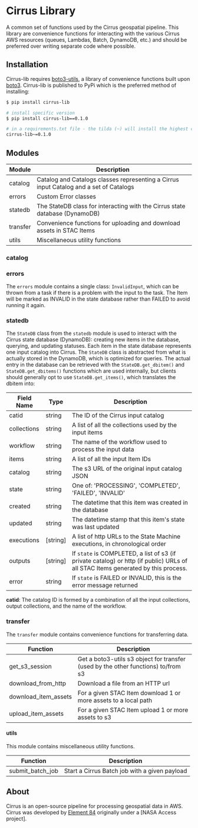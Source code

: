 # Cirrus Library

A common set of functions used by the Cirrus geospatial pipeline. This library are convenience functions for interacting with the various Cirrus AWS resources (queues, Lambdas, Batch, DynamoDB, etc.) and should be preferred over writing separate code where possible.

## Installation

Cirrus-lib requires [boto3-utils](https://github.com/matthewhanson/boto3-utils), a library of convenience functions built upon [boto3](https://boto3.amazonaws.com/v1/documentation/api/latest/index.html). Cirrus-lib is published to PyPi which is the preferred method of installing:

```bash
$ pip install cirrus-lib

# install specific version
$ pip install cirrus-lib==0.1.0

# in a requirements.txt file - the tilda (~) will install the highest compatible version
cirrus-lib~=0.1.0
```

## Modules

| Module   | Description |
| -------- | ----------- |
| catalog  | Catalog and Catalogs classes representing a Cirrus input Catalog and a set of Catalogs |
| errors   | Custom Error classes |
| statedb  | The StateDB class for interacting with the Cirrus state database (DynamoDB) |
| transfer | Convenience functions for uploading and download assets in STAC Items |
| utils    | Miscellaneous utility functions |

### catalog


### errors

The `errors` module contains a single class: `InvalidInput`, which can be thrown from a task if there is a problem with the input to the task.  The Item will be marked as INVALID in the state database rather than FAILED to avoid running it again.

### statedb

The `StateDB` class from the `statedb` module is used to interact with the Cirrus state database (DynamoDB): creating new items in the database, querying, and updating statuses. Each item in the state database represents one input catalog into Cirrus. The `StateDB` class is abstracted from what is actually stored in the DynamoDB, which is optimized for queries. The actual entry in the database can be retrieved with the `StateDB.get_dbitem()` and `StateDB.get_dbitems()` functions which are used internally, but clients should generally opt to use `StateDB.get_items()`, which translates the dbitem into:

| Field Name    | Type           | Description |
| ------------- | -------------- | ----------- |
| catid         | string         | The ID of the Cirrus input catalog |
| collections   | string         | A list of all the collections used by the input items |
| workflow      | string         | The name of the workflow used to process the input data |
| items         | string         | A list of all the input Item IDs |
| catalog       | string         | The s3 URL of the original input catalog JSON |
| state         | string         | One of: 'PROCESSING', 'COMPLETED', 'FAILED', 'INVALID' |
| created       | string         | The datetime that this item was created in the database |
| updated       | string         | The datetime stamp that this item's state was last updated |
| executions    | [string]       | A list of http URLs to the State Machine executions, in chronological order |
| outputs      | [string]        | If `state` is COMPLETED, a list of s3 (if private catalog) or http (if public) URLs of all STAC Items generated by this process. |
| error        | string          | If `state` is FAILED or INVALID, this is the error message returned |

**catid**: The catalog ID is formed by a combination of all the input collections, output collections, and the name of the workflow.

### transfer

The `transfer` module contains convenience functions for transferring data.

| Function             | Description |
| ------------------   | ----------- |
| get_s3_session       | Get a boto3-utils s3 object for transfer (used by the other functions) to/from s3 |
| download_from_http   | Download a file from an HTTP url |
| download_item_assets | For a given STAC Item download 1 or more assets to a local path |
| upload_item_assets   | For a given STAC Item upload 1 or more assets to s3 |

#### utils

This module contains miscellaneous utility functions.

| Function         | Description |
| ---------------- | ----------- |
| submit_batch_job | Start a Cirrus Batch job with a given payload |


## About
Cirrus is an open-source pipeline for processing geospatial data in AWS. Cirrus was developed by [Element 84](https://element84.com/) originally under a [NASA Access project].



